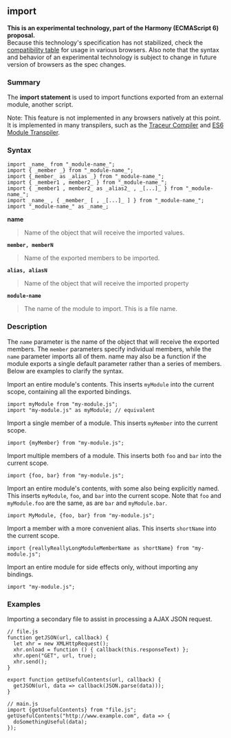 ## import

**This is an experimental technology, part of the Harmony (ECMAScript 6) proposal.**  
Because this technology's specification has not stabilized, check the [compatibility table][0] for usage in various browsers. Also note that the syntax and behavior of an experimental technology is subject to change in future version of browsers as the spec changes.

### Summary

The **import statement** is used to import functions exported from an external module, another script.

Note: This feature is not implemented in any browsers natively at this point. It is implemented in many transpilers, such as the [Traceur Compiler][1] and [ES6 Module Transpiler][2].

### Syntax

    import _name_ from "_module-name_";
    import { _member _} from "_module-name_";
    import {_member_ as _alias _} from "_module-name_";
    import { _member1 , member2_ } from "_module-name_";
    import { _member1 , member2_ as _alias2_ , _[...]_ } from "_module-name_";
    import _name_ , { _member_ [ , _[...]_ ] } from "_module-name_";
    import "_module-name_" as _name_;

**name**

> Name of the object that will receive the imported values.

**`member, memberN`**

> Name of the exported members to be imported.

**`alias, aliasN`**

> Name of the object that will receive the imported property

**`module-name`**

> The name of the module to import. This is a file name.

### Description

The `name` parameter is the name of the object that will receive the exported members. The `member` parameters specify individual members, while the `name` parameter imports all of them. name may also be a function if the module exports a single default parameter rather than a series of members. Below are examples to clarify the syntax.

Import an entire module's contents. This inserts `myModule` into the current scope, containing all the exported bindings.

    import myModule from "my-module.js";
    import "my-module.js" as myModule; // equivalent

Import a single member of a module. This inserts `myMember` into the current scope.

    import {myMember} from "my-module.js";

Import multiple members of a module. This inserts both `foo` and `bar` into the current scope.

    import {foo, bar} from "my-module.js";

Import an entire module's contents, with some also being explicitly named. This inserts `myModule`, `foo`, and `bar` into the current scope. Note that `foo` and `myModule.foo` are the same, as are `bar` and `myModule.bar`.

    import MyModule, {foo, bar} from "my-module.js";

Import a member with a more convenient alias. This inserts `shortName` into the current scope.

    import {reallyReallyLongModuleMemberName as shortName} from "my-module.js";

Import an entire module for side effects only, without importing any bindings.

    import "my-module.js";

### Examples

Importing a secondary file to assist in processing a AJAX JSON request.

    // file.js
    function getJSON(url, callback) {
      let xhr = new XMLHttpRequest();
      xhr.onload = function () { callback(this.responseText) };
      xhr.open("GET", url, true);
      xhr.send();
    }
    
    export function getUsefulContents(url, callback) {
      getJSON(url, data => callback(JSON.parse(data)));
    }
    
    // main.js
    import {getUsefulContents} from "file.js";
    getUsefulContents("http://www.example.com", data => {
      doSomethingUseful(data);
    });



[0]: #Browser_compatibility
[1]: https://github.com/google/traceur-compiler
[2]: https://github.com/esnext/es6-module-transpiler